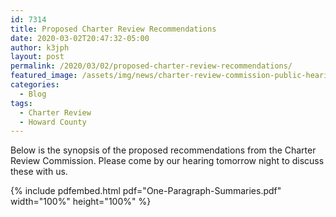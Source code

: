 ```yaml
---
id: 7314
title: Proposed Charter Review Recommendations
date: 2020-03-02T20:47:32-05:00
author: k3jph
layout: post
permalink: /2020/03/02/proposed-charter-review-recommendations/
featured_image: /assets/img/news/charter-review-commission-public-hearing.webp
categories:
  - Blog
tags:
  - Charter Review
  - Howard County
---
```

Below is the synopsis of the proposed recommendations from the
Charter Review Commission.  Please come by our hearing tomorrow
night to discuss these with us.

{% include pdfembed.html pdf="One-Paragraph-Summaries.pdf" width="100%" height="100%" %}
